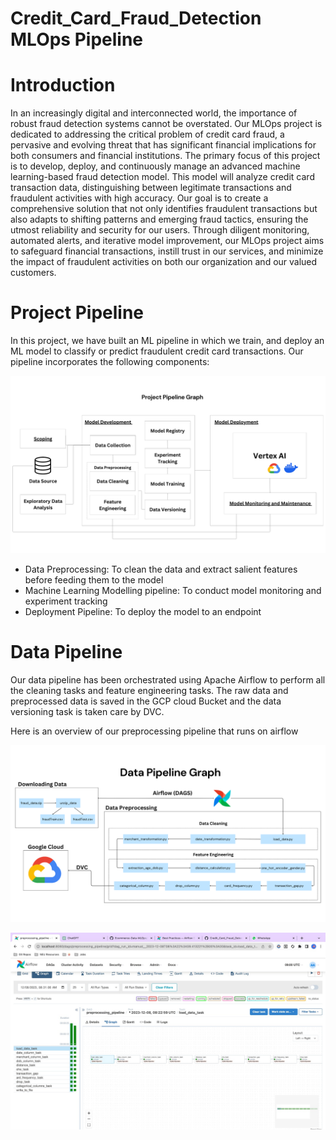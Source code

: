 # Credit_Card_Fraud_Detection MLOps Pipeline

#  Introduction
In an increasingly digital and interconnected world, the importance of robust fraud detection systems cannot be overstated. Our MLOps project is dedicated to addressing the critical problem of credit card fraud, a pervasive and evolving threat that has significant financial implications for both consumers and financial institutions. The primary focus of this project is to develop, deploy, and continuously manage an advanced machine learning-based fraud detection model. This model will analyze credit card transaction data, distinguishing between legitimate transactions and fraudulent activities with high accuracy. Our goal is to create a comprehensive solution that not only identifies fraudulent transactions but also adapts to shifting patterns and emerging fraud tactics, ensuring the utmost reliability and security for our users. Through diligent monitoring, automated alerts, and iterative model improvement, our MLOps project aims to safeguard financial transactions, instill trust in our services, and minimize the impact of fraudulent activities on both our organization and our valued customers. 

# Project Pipeline
In this project, we have built an ML pipeline in which we train, and deploy an ML model to classify or predict fraudulent credit card transactions. Our pipeline incorporates the following components:

![project steps](https://github.com/HiAditHere/Credit_Card_Fraud_Detection/blob/main/images/Project%20Pipeline%20Graph.png)


  - Data Preprocessing: To clean the data and extract salient features before feeding them to the model
  - Machine Learning Modelling pipeline: To conduct model monitoring and experiment tracking
  - Deployment Pipeline: To deploy the model to an endpoint

# Data Pipeline
Our data pipeline has been orchestrated using Apache Airflow to perform all the cleaning tasks and feature engineering tasks. The raw data and preprocessed data is saved in the GCP cloud Bucket and the data versioning task is taken care by DVC.

Here is an overview of our preprocessing pipeline that runs on airflow

![project steps](https://github.com/HiAditHere/Credit_Card_Fraud_Detection/blob/main/images/Data%20Pipeline%20Graph.png)

![project steps](https://github.com/HiAditHere/Credit_Card_Fraud_Detection/blob/main/images/dag_image.jpeg)
